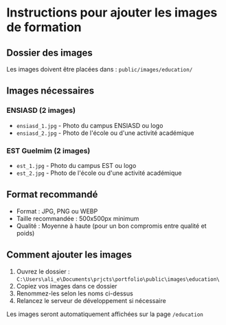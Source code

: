 # Instructions pour ajouter les images de formation

## Dossier des images
Les images doivent être placées dans : `public/images/education/`

## Images nécessaires

### ENSIASD (2 images)
- `ensiasd_1.jpg` - Photo du campus ENSIASD ou logo
- `ensiasd_2.jpg` - Photo de l'école ou d'une activité académique

### EST Guelmim (2 images)  
- `est_1.jpg` - Photo du campus EST ou logo
- `est_2.jpg` - Photo de l'école ou d'une activité académique

## Format recommandé
- Format : JPG, PNG ou WEBP
- Taille recommandée : 500x500px minimum
- Qualité : Moyenne à haute (pour un bon compromis entre qualité et poids)

## Comment ajouter les images
1. Ouvrez le dossier : `C:\Users\ali_e\Documents\prjcts\portfolio\public\images\education\`
2. Copiez vos images dans ce dossier
3. Renommez-les selon les noms ci-dessus
4. Relancez le serveur de développement si nécessaire

Les images seront automatiquement affichées sur la page `/education`

